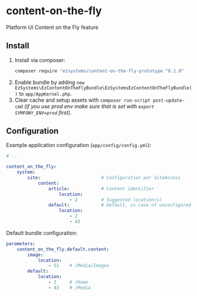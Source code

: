 # content-on-the-fly
Platform UI Content on the Fly feature

## Install

1. Install via composer:
    ```sh
    composer require "ezsystems/content-on-the-fly-prototype ^0.1.0"
    ```
2. Enable bundle by adding `new EzSystems\EzContentOnTheFlyBundle\EzSystemsEzContentOnTheFlyBundle()` to `app/AppKernel.php`.
3. Clear cache and setup assets with `composer run-script post-update-cmd` *(if you use prod env make sure that is set with `export SYMFONY_ENV=prod` first)*.

## Configuration
Example application configuration (`app/config/config.yml`):
```yml
# ...

content_on_the_fly:
    system:
        site:                       # Configuration per SiteAccess
            content:
                article:            # Content identifier
                    location:
                        - 2         # Suggested location(s)
                default:            # Default, in case of unconfigured content identifier
                    location:
                        - 2
                        - 43
```

Default bundle configuration:
```yml
parameters:
    content_on_the_fly.default.content:
        image:
            location:
                - 51    # /Media/Images
        default:
            location:
                - 2     # /Home
                - 43    # /Media
```
